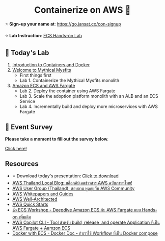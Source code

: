 
<h1 align="center">Containerize on AWS 🚀</h1>

⭐️ **Sign-up your name at**: https://go.jansat.co/con-signup

⭐️ **Lab Instruction**: [ECS Hands-on Lab](https://catalog.us-east-1.prod.workshops.aws/workshops/df8562af-6b72-4e39-b278-332ea2c47f36/en-US)

## 🏁 Today's Lab

 1. [Introduction to Containers and Docker](https://catalog.us-east-1.prod.workshops.aws/workshops/df8562af-6b72-4e39-b278-332ea2c47f36/en-US/contdock)
 2. [Welcome to Mythical Mysfits](https://catalog.us-east-1.prod.workshops.aws/workshops/df8562af-6b72-4e39-b278-332ea2c47f36/en-US/mythicalintro)
	 - First things first
	 - Lab 1. Containerize the Mythical Mysfits monolith
 3. [Amazon ECS and AWS Fargate](https://catalog.us-east-1.prod.workshops.aws/workshops/df8562af-6b72-4e39-b278-332ea2c47f36/en-US/ecs)
	 - Lab 2. Deploy the container using AWS Fargate
	 - Lab 3. Scale the adoption platform monolith with an ALB and an ECS Service
	 - Lab 4. Incrementally build and deploy more microservices with AWS Fargate

## 🙏 Event Survey
**Please take a moment to fill out the survey below.**

[Click here!](https://go.jansat.co/con-sv)

## Resources
* ⭐️ Download today's presentation: [Click to download](https://github.com/builderacademy/Containerize-on-AWS/blob/main/slide.pdf)
* [AWS Thailand Local Blog: บล็อกอัปเดตข่าวสาร AWS ฉบับภาษาไทย!](http://go.jansat.co/AWSThaiBlog)
* [AWS User Group (Thailand): สอบถาม พูดคุยกับ AWS Community](https://go.jansat.co/AWSUserGroup)
* [AWS Whitepapers and Guides](https://aws.amazon.com/whitepapers)
* [AWS Well-Architected](https://go.aws/3CG0nZ4)
* [AWS Quick Starts](https://go.aws/3MEETQI)
* [👍 ECS Workshop -  Deepdive Amazon ECS กับ AWS Fargate แบบ Hands-on เพิ่มเติม ](https://ecsworkshop.com)
* [AWS Copilot CLI - Tool สำหรับ build, release, and operate Application ที่เป็น AWS Fargate + Aamzon ECS](https://aws.github.io/copilot-cli/)
* [Docker with ECS - Docker Doc - ถ้าเราใช้ Workflow ที่เป็น Docker compose](https://docs.docker.com/cloud/ecs-integration/)

